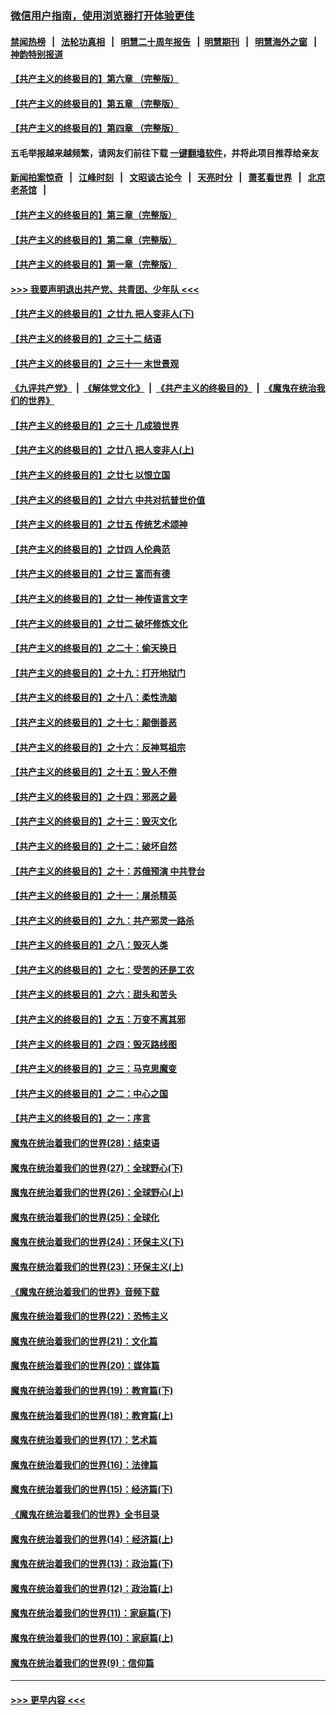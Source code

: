 ### [微信用户指南，使用浏览器打开体验更佳](https://github.com/gfw-breaker/banned-news1/blob/master/indexes/wechat-guide.md?t=0)
#### [禁闻热榜](热点新闻.md?t=0)  &nbsp;&nbsp;|&nbsp;&nbsp; [法轮功真相](https://github.com/gfw-breaker/truth/blob/master/README.md?t=0) &nbsp;&nbsp;|&nbsp;&nbsp; [明慧二十周年报告](https://github.com/gfw-breaker/mh-reports/blob/master/README.md?t=0) &nbsp;&nbsp;|&nbsp;&nbsp;[明慧期刊](https://github.com/gfw-breaker/mh-qikan) &nbsp;&nbsp;|&nbsp;&nbsp; [明慧海外之窗](https://github.com/gfw-breaker/mh-news/blob/master/README.md?t=0) &nbsp;&nbsp;|&nbsp;&nbsp; [神韵特别报道](https://github.com/gfw-breaker/mh-news/blob/master/shenyun.md?t=0)
#### [【共产主义的终极目的】第六章 （完整版）](../pages/nsc422/n11428913.md?t=02060333) 
#### [【共产主义的终极目的】第五章 （完整版）](../pages/nsc422/n11428912.md?t=02060333) 
#### [【共产主义的终极目的】第四章 （完整版）](../pages/nsc422/n11428907.md?t=02060333) 
#### 五毛举报越来越频繁，请网友们前往下载 [一键翻墙软件](https://github.com/gfw-breaker/ssr-accounts)，并将此项目推荐给亲友
#### [新闻拍案惊奇](https://github.com/gfw-breaker/banned-news1/blob/master/pages/link4.md) &nbsp;&nbsp;|&nbsp;&nbsp; [江峰时刻](https://github.com/gfw-breaker/banned-news1/blob/master/pages/link4.md) &nbsp;&nbsp;|&nbsp;&nbsp; [文昭谈古论今](https://github.com/gfw-breaker/banned-news1/blob/master/pages/link4.md) &nbsp;&nbsp;|&nbsp;&nbsp; [天亮时分](https://github.com/gfw-breaker/banned-news1/blob/master/pages/link4.md) &nbsp;&nbsp;|&nbsp;&nbsp; [萧茗看世界](https://github.com/gfw-breaker/banned-news1/blob/master/pages/link4.md) &nbsp;&nbsp;|&nbsp;&nbsp; [北京老茶馆](https://github.com/gfw-breaker/banned-news1/blob/master/pages/link4.md) &nbsp;&nbsp;|&nbsp;&nbsp; 
#### [【共产主义的终极目的】第三章（完整版）](../pages/nsc422/n11428848.md?t=02060333) 
#### [【共产主义的终极目的】第二章（完整版）](../pages/nsc422/n11428831.md?t=02060333) 
#### [【共产主义的终极目的】第一章（完整版）](../pages/nsc422/n11417651.md?t=02060333) 
#### [>>> 我要声明退出共产党、共青团、少年队 <<<](https://github.com/begood0513/goodnews/blob/master/quit/letter.md) 
#### [【共产主义的终极目的】之廿九 把人变非人(下)](../pages/nsc422/n11344140.md?t=02060333) 
#### [【共产主义的终极目的】之三十二 结语](../pages/nsc422/n11360535.md?t=02060333) 
#### [【共产主义的终极目的】之三十一 末世景观](../pages/nsc422/n11351129.md?t=02060333) 
#### [《九评共产党》](https://github.com/begood0513/9ping.md/blob/master/README.md) &nbsp;|&nbsp; [《解体党文化》](../../../../jtdwh.md/blob/master/README.md)  &nbsp;|&nbsp; [《共产主义的终极目的》](../../../../gczydzjmd.md/blob/master/README.md) &nbsp;|&nbsp; [《魔鬼在统治我们的世界》](../../../../mgztzwmdsj.md/blob/master/README.md) 
#### [【共产主义的终极目的】之三十 几成狼世界](../pages/nsc422/n11348280.md?t=02060333) 
#### [【共产主义的终极目的】之廿八 把人变非人(上)](../pages/nsc422/n11340492.md?t=02060333) 
#### [【共产主义的终极目的】之廿七 以恨立国](../pages/nsc422/n11336944.md?t=02060333) 
#### [【共产主义的终极目的】之廿六 中共对抗普世价值](../pages/nsc422/n11324785.md?t=02060333) 
#### [【共产主义的终极目的】之廿五 传统艺术颂神](../pages/nsc422/n11296396.md?t=02060333) 
#### [【共产主义的终极目的】之廿四 人伦典范](../pages/nsc422/n11296397.md?t=02060333) 
#### [【共产主义的终极目的】之廿三 富而有德](../pages/nsc422/n11283598.md?t=02060333) 
#### [【共产主义的终极目的】之廿一 神传语言文字](../pages/nsc422/n11263265.md?t=02060333) 
#### [【共产主义的终极目的】之廿二 破坏修炼文化](../pages/nsc422/n11245728.md?t=02060333) 
#### [【共产主义的终极目的】之二十：偷天换日](../pages/nsc422/n11238846.md?t=02060333) 
#### [【共产主义的终极目的】之十九：打开地狱门](../pages/nsc422/n11206376.md?t=02060333) 
#### [【共产主义的终极目的】之十八：柔性洗脑](../pages/nsc422/n11199994.md?t=02060333) 
#### [【共产主义的终极目的】之十七：颠倒善恶](../pages/nsc422/n11179782.md?t=02060333) 
#### [【共产主义的终极目的】之十六：反神骂祖宗](../pages/nsc422/n11166798.md?t=02060333) 
#### [【共产主义的终极目的】之十五：毁人不倦](../pages/nsc422/n11166792.md?t=02060333) 
#### [【共产主义的终极目的】之十四：邪恶之最](../pages/nsc422/n11150249.md?t=02060333) 
#### [【共产主义的终极目的】之十三：毁灭文化](../pages/nsc422/n11135227.md?t=02060333) 
#### [【共产主义的终极目的】之十二：破坏自然](../pages/nsc422/n11135214.md?t=02060333) 
#### [【共产主义的终极目的】之十：苏俄预演 中共登台](../pages/nsc422/n11118424.md?t=02060333) 
#### [【共产主义的终极目的】之十一：屠杀精英](../pages/nsc422/n11118442.md?t=02060333) 
#### [【共产主义的终极目的】之九：共产邪灵一路杀](../pages/nsc422/n11114139.md?t=02060333) 
#### [【共产主义的终极目的】之八：毁灭人类](../pages/nsc422/n11108503.md?t=02060333) 
#### [【共产主义的终极目的】之七：受苦的还是工农](../pages/nsc422/n11101809.md?t=02060333) 
#### [【共产主义的终极目的】之六：甜头和苦头](../pages/nsc422/n11096971.md?t=02060333) 
#### [【共产主义的终极目的】之五：万变不离其邪](../pages/nsc422/n11091285.md?t=02060333) 
#### [【共产主义的终极目的】之四：毁灭路线图](../pages/nsc422/n11086284.md?t=02060333) 
#### [【共产主义的终极目的】之三：马克思魔变](../pages/nsc422/n11061941.md?t=02060333) 
#### [【共产主义的终极目的】之二：中心之国](../pages/nsc422/n11047728.md?t=02060333) 
#### [【共产主义的终极目的】之一：序言](../pages/nsc422/n11086077.md?t=02060333) 
#### [魔鬼在统治着我们的世界(28)：结束语](../pages/nsc422/n10936246.md?t=02060333) 
#### [魔鬼在统治着我们的世界(27)：全球野心(下)](../pages/nsc422/n10928319.md?t=02060333) 
#### [魔鬼在统治着我们的世界(26)：全球野心(上)](../pages/nsc422/n10900318.md?t=02060333) 
#### [魔鬼在统治着我们的世界(25)：全球化](../pages/nsc422/n10788205.md?t=02060333) 
#### [魔鬼在统治着我们的世界(24)：环保主义(下)](../pages/nsc422/n10695307.md?t=02060333) 
#### [魔鬼在统治着我们的世界(23)：环保主义(上)](../pages/nsc422/n10688613.md?t=02060333) 
#### [《魔鬼在统治着我们的世界》音频下载](../pages/nsc422/n10635553.md?t=02060333) 
#### [魔鬼在统治着我们的世界(22)：恐怖主义](../pages/nsc422/n10614727.md?t=02060333) 
#### [魔鬼在统治着我们的世界(21)：文化篇](../pages/nsc422/n10597706.md?t=02060333) 
#### [魔鬼在统治着我们的世界(20)：媒体篇](../pages/nsc422/n10586579.md?t=02060333) 
#### [魔鬼在统治着我们的世界(19)：教育篇(下)](../pages/nsc422/n10564808.md?t=02060333) 
#### [魔鬼在统治着我们的世界(18)：教育篇(上)](../pages/nsc422/n10526970.md?t=02060333) 
#### [魔鬼在统治着我们的世界(17)：艺术篇](../pages/nsc422/n10499093.md?t=02060333) 
#### [魔鬼在统治着我们的世界(16)：法律篇](../pages/nsc422/n10485969.md?t=02060333) 
#### [魔鬼在统治着我们的世界(15)：经济篇(下)](../pages/nsc422/n10469975.md?t=02060333) 
#### [《魔鬼在统治着我们的世界》全书目录](../pages/nsc422/n10464261.md?t=02060333) 
#### [魔鬼在统治着我们的世界(14)：经济篇(上)](../pages/nsc422/n10457370.md?t=02060333) 
#### [魔鬼在统治着我们的世界(13)：政治篇(下)](../pages/nsc422/n10448270.md?t=02060333) 
#### [魔鬼在统治着我们的世界(12)：政治篇(上)](../pages/nsc422/n10444576.md?t=02060333) 
#### [魔鬼在统治着我们的世界(11)：家庭篇(下)](../pages/nsc422/n10440961.md?t=02060333) 
#### [魔鬼在统治着我们的世界(10)：家庭篇(上)](../pages/nsc422/n10435448.md?t=02060333) 
#### [魔鬼在统治着我们的世界(9)：信仰篇](../pages/nsc422/n10432159.md?t=02060333) 

----
#### [ >>> 更早内容 <<< ](../indexes/nsc422-earlier.md)
